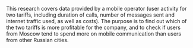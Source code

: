 This research covers data provided by a mobile operator (user activity for two tariffs, including duration of calls, number of messages sent and internet traffic used, as well as costs).
The purpose is to find out which of the two tariffs is more profitable for the company, and to check if users from Moscow tend to spend more on mobile communication than users from other Russian cities.
